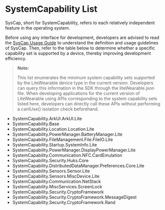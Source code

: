 # SystemCapability List

SysCap, short for SystemCapability, refers to each relatively independent feature in the operating system.

Before using any interface for development, developers are advised to read the [SysCap Usage Guide](cj-syscap.md) to understand the definition and usage guidelines of SysCap. Then, refer to the table below to determine whether a specific capability set is supported by a device, thereby improving development efficiency.

> **Note:**
>
> This list enumerates the minimum system capability sets supported by the LiteWearable device type in the current version. Developers can query this information in the SDK through the liteWearable.json file.
> When developing applications for the current version of LiteWearable using APIs corresponding to the system capability sets listed here, developers can directly call these APIs without performing a canIUse() isolation check beforehand.

- SystemCapability.ArkUI.ArkUI.Lite
- SystemCapability.Base
- SystemCapability.Location.Location.Lite
- SystemCapability.PowerManager.BatteryManager.Lite
- SystemCapability.FileManagement.File.FileIO.Lite
- SystemCapability.Startup.SystemInfo.Lite
- SystemCapability.PowerManager.DisplayPowerManager.Lite
- SystemCapability.Communication.NFC.CardEmulation
- SystemCapability.Security.Huks.Core
- SystemCapability.DistributedDataManager.Preferences.Core.Lite
- SystemCapability.Sensors.Sensor.Lite
- SystemCapability.Sensors.MiscDevice.Lite
- SystemCapability.Communication.NetStack
- SystemCapability.MiscServices.ScreenLock
- SystemCapability.Security.CryptoFramework
- SystemCapability.Security.CryptoFramework.MessageDigest
- SystemCapability.Security.CryptoFramework.Rand